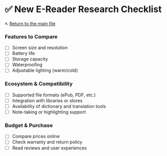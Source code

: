 # ✅ New E-Reader Research Checklist

↖️ [Return to the main file](../README.md)

### Features to Compare
- [ ] Screen size and resolution
- [ ] Battery life
- [ ] Storage capacity
- [ ] Waterproofing
- [ ] Adjustable lighting (warm/cold)

### Ecosystem & Compatibility
- [ ] Supported file formats (ePub, PDF, etc.)
- [ ] Integration with libraries or stores
- [ ] Availability of dictionary and translation tools
- [ ] Note-taking or highlighting support

### Budget & Purchase
- [ ] Compare prices online
- [ ] Check warranty and return policy
- [ ] Read reviews and user experiences
